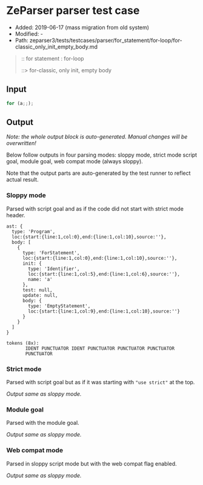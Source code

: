 # ZeParser parser test case

- Added: 2019-06-17 (mass migration from old system)
- Modified: -
- Path: zeparser3/tests/testcases/parser/for_statement/for-loop/for-classic_only_init_empty_body.md

> :: for statement : for-loop
>
> ::> for-classic, only init, empty body

## Input

`````js
for (a;;);
`````

## Output

_Note: the whole output block is auto-generated. Manual changes will be overwritten!_

Below follow outputs in four parsing modes: sloppy mode, strict mode script goal, module goal, web compat mode (always sloppy).

Note that the output parts are auto-generated by the test runner to reflect actual result.

### Sloppy mode

Parsed with script goal and as if the code did not start with strict mode header.

`````
ast: {
  type: 'Program',
  loc:{start:{line:1,col:0},end:{line:1,col:10},source:''},
  body: [
    {
      type: 'ForStatement',
      loc:{start:{line:1,col:0},end:{line:1,col:10},source:''},
      init: {
        type: 'Identifier',
        loc:{start:{line:1,col:5},end:{line:1,col:6},source:''},
        name: 'a'
      },
      test: null,
      update: null,
      body: {
        type: 'EmptyStatement',
        loc:{start:{line:1,col:9},end:{line:1,col:10},source:''}
      }
    }
  ]
}

tokens (8x):
       IDENT PUNCTUATOR IDENT PUNCTUATOR PUNCTUATOR PUNCTUATOR
       PUNCTUATOR
`````

### Strict mode

Parsed with script goal but as if it was starting with `"use strict"` at the top.

_Output same as sloppy mode._

### Module goal

Parsed with the module goal.

_Output same as sloppy mode._

### Web compat mode

Parsed in sloppy script mode but with the web compat flag enabled.

_Output same as sloppy mode._
